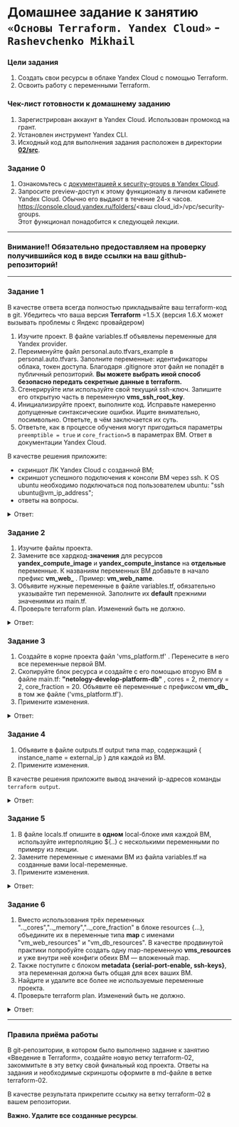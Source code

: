 # Домашнее задание к занятию `«Основы Terraform. Yandex Cloud»` - `Rashevchenko Mikhail`

### Цели задания

1. Создать свои ресурсы в облаке Yandex Cloud с помощью Terraform.
2. Освоить работу с переменными Terraform.


### Чек-лист готовности к домашнему заданию

1. Зарегистрирован аккаунт в Yandex Cloud. Использован промокод на грант.
2. Установлен инструмент Yandex CLI.
3. Исходный код для выполнения задания расположен в директории [**02/src**](https://github.com/netology-code/ter-homeworks/tree/main/02/src).


### Задание 0

1. Ознакомьтесь с [документацией к security-groups в Yandex Cloud](https://cloud.yandex.ru/docs/vpc/concepts/security-groups?from=int-console-help-center-or-nav).
2. Запросите preview-доступ к этому функционалу в личном кабинете Yandex Cloud. Обычно его выдают в течение 24-х часов.
https://console.cloud.yandex.ru/folders/<ваш cloud_id>/vpc/security-groups.   
Этот функционал понадобится к следующей лекции. 

------
### Внимание!! Обязательно предоставляем на проверку получившийся код в виде ссылки на ваш github-репозиторий!
------

### Задание 1
В качестве ответа всегда полностью прикладывайте ваш terraform-код в git.  Убедитесь что ваша версия **Terraform** =1.5.Х (версия 1.6.Х может вызывать проблемы с Яндекс провайдером) 

1. Изучите проект. В файле variables.tf объявлены переменные для Yandex provider.
2. Переименуйте файл personal.auto.tfvars_example в personal.auto.tfvars. Заполните переменные: идентификаторы облака, токен доступа. Благодаря .gitignore этот файл не попадёт в публичный репозиторий. **Вы можете выбрать иной способ безопасно передать секретные данные в terraform.**
3. Сгенерируйте или используйте свой текущий ssh-ключ. Запишите его открытую часть в переменную **vms_ssh_root_key**.
4. Инициализируйте проект, выполните код. Исправьте намеренно допущенные синтаксические ошибки. Ищите внимательно, посимвольно. Ответьте, в чём заключается их суть.
5. Ответьте, как в процессе обучения могут пригодиться параметры ```preemptible = true``` и ```core_fraction=5``` в параметрах ВМ. Ответ в документации Yandex Cloud.

В качестве решения приложите:

- скриншот ЛК Yandex Cloud с созданной ВМ;
- скриншот успешного подключения к консоли ВМ через ssh. К OS ubuntu необходимо подключаться под пользователем ubuntu: "ssh ubuntu@vm_ip_address";
- ответы на вопросы.

<details><summary>Ответ:</summary>
     
![](https://github.com/mrashevchenko/gitlab-hw/assets/100411467/0b899631-fa0a-4f6d-b77f-26b2ff812fb1)   
![](https://github.com/mrashevchenko/gitlab-hw/assets/100411467/9ca991c3-98f1-412a-8402-b0bb872ac48c)   

* Файл variables.tf нужен для того, чтобы определить типы переменных и при необходимости, установить их значения по умолчанию.
* Переименовал файл personal.auto.tfvars_example в personal.auto.tfvars, заполнил переменные. Файл personal.auto.tfvars находится в .gitignore, данные не попадут в сеть.
* Создал ssh-ключ и записал pub часть в переменную vms_ssh_root_key.
* Исправил ошибки:
- В строке platform_id = "standart-v4" должно быть слово standard
- Исправил v4 на v1 - v4 неправильная. Согласно документации может использоватся v1, v2 и v3.
- В строке cores = 1 указано неправильное количество ядер процессора. Согласно документации может использоватся минимальное количество из 2 виртуальных ядер процессора для всех платформ.
* Параметр preemptible = true применяется в том случае, если нужно сделать виртуальную машину прерываемой, то есть возможность остановки ВМ в любой момент. 
* Параметр core_fraction=5 указывает базовую производительность ядра в процентах. Указывается для экономии ресурсов.  

</details>

### Задание 2

1. Изучите файлы проекта.
2. Замените все хардкод-**значения** для ресурсов **yandex_compute_image** и **yandex_compute_instance** на **отдельные** переменные. К названиям переменных ВМ добавьте в начало префикс **vm_web_** .  Пример: **vm_web_name**.
2. Объявите нужные переменные в файле variables.tf, обязательно указывайте тип переменной. Заполните их **default** прежними значениями из main.tf. 
3. Проверьте terraform plan. Изменений быть не должно. 

<details><summary>Ответ:</summary>
![](https://github.com/mrashevchenko/gitlab-hw/assets/100411467/925dadf2-e77e-4160-b041-0c61354466fd)

```bash
data "yandex_compute_image" "ubuntu" {
  family = var.vm_web_family
}
resource "yandex_compute_instance" "platform" {
  name = var.vm_web_name
  platform_id = var.vm_web_platform_id
  resources {
    cores         = var.vm_web_cores
    memory        = var.vm_web_memory
    core_fraction = var.vm_web_core_fraction
}

```
     
```bash
##Zadanie 2

variable "vm_web_family" {
  type	      = string
  default     = "ubuntu-2004-lts"
  description = "ubuntu version"
}
	
variable "vm_web_name" {
  type	      = string
  default     = "netology-develop-platform-web"
  description = "instance name"
}

variable "vm_web_platform_id" {
  type	      = string
  default     = "standard-v1"
  description = "platform ID"
}

variable "vm_web_cores" {
  type        = string
  default     = "2"
  description = "vCPU numbers"
}

variable "vm_web_memory" {
  type        = string
  default     = "1"
  description = "VM memory, GB"
}
	
variable "vm_web_core_fraction" {
  type        = string
  default     = "5"
  description = "core fraction"
}

```   

</details>

### Задание 3

1. Создайте в корне проекта файл 'vms_platform.tf' . Перенесите в него все переменные первой ВМ.
2. Скопируйте блок ресурса и создайте с его помощью вторую ВМ в файле main.tf: **"netology-develop-platform-db"** ,  cores  = 2, memory = 2, core_fraction = 20. Объявите её переменные с префиксом **vm_db_** в том же файле ('vms_platform.tf').
3. Примените изменения.

<details><summary>Ответ:</summary>
![image](https://github.com/mrashevchenko/gitlab-hw/assets/100411467/790fc4cc-e34a-4e4c-8962-c3570bff0e0c)
     
  
```bash

data "yandex_compute_image" "ubuntu" {
  family = var.vm_web_family
}
resource "yandex_compute_instance" "platform1" {
  name = var.vm_web_name
  platform_id = var.vm_web_platform_id
  resources {
    cores         = var.vm_web_cores
    memory        = var.vm_web_memory
    core_fraction = var.vm_web_core_fraction
}
  boot_disk {
    initialize_params {
      image_id = data.yandex_compute_image.ubuntu.image_id
    }
  }
  scheduling_policy {
    preemptible = true
  }
  network_interface {
    subnet_id = yandex_vpc_subnet.develop.id
    nat       = true
  }
}
data "yandex_compute_image" "ubuntu2" {
  family = var.vm_db_family
}
resource "yandex_compute_instance" "platform2" {
  name = var.vm_db_name
  platform_id = var.vm_db_platform_id
  resources {
    cores         = var.vm_db_cores
    memory        = var.vm_db_memory
    core_fraction = var.vm_db_core_fraction
}
  boot_disk {
    initialize_params {
      image_id = data.yandex_compute_image.ubuntu.image_id
    }
  }
  scheduling_policy {
    preemptible = true
  }
  network_interface {
    subnet_id = yandex_vpc_subnet.develop.id
    nat       = true
  }

```

 
```bash
resource "yandex_vpc_network" "develop" {
  name = var.vpc_name
}
resource "yandex_vpc_subnet" "develop" {
  name           = var.vpc_name
  zone           = var.default_zone
  network_id     = yandex_vpc_network.develop.id
  v4_cidr_blocks = var.default_cidr
}

data "yandex_compute_image" "ubuntu" {
  family = var.vm_web_family
}
resource "yandex_compute_instance" "platform1" {
  name = var.vm_web_name
  platform_id = var.vm_web_platform_id
  resources {
    cores         = var.vm_web_cores
    memory        = var.vm_web_memory
    core_fraction = var.vm_web_core_fraction
}
  boot_disk {
    initialize_params {
      image_id = data.yandex_compute_image.ubuntu.image_id
    }
  }
  scheduling_policy {
    preemptible = true
  }
  network_interface {
    subnet_id = yandex_vpc_subnet.develop.id
    nat       = true
  }
}
data "yandex_compute_image" "ubuntu2" {
  family = var.vm_db_family
}
resource "yandex_compute_instance" "platform2" {
  name = var.vm_db_name
  platform_id = var.vm_db_platform_id
  resources {
    cores         = var.vm_db_cores
    memory        = var.vm_db_memory
    core_fraction = var.vm_db_core_fraction
}
  boot_disk {
    initialize_params {
      image_id = data.yandex_compute_image.ubuntu.image_id
    }
  }
  scheduling_policy {
    preemptible = true
  }
  network_interface {
    subnet_id = yandex_vpc_subnet.develop.id
    nat       = true
  }



  metadata = {
    serial-port-enable = 1
    ssh-keys           = "ubuntu:${var.vms_ssh_root_key}"
  }

}
root@netology:/opt/terraform/ter-homeworks/02/src# cat vms_platform.tf 
variable "vm_web_family" {
  type	      = string
  default     = "ubuntu-2004-lts"
  description = "ubuntu version"
}
	
variable "vm_web_name" {
  type	      = string
  default     = "netology-develop-platform-web"
  description = "instance name"
}

variable "vm_web_platform_id" {
  type	      = string
  default     = "standard-v1"
  description = "platform ID"
}

variable "vm_web_cores" {
  type        = string
  default     = "2"
  description = "vCPU numbers"
}

variable "vm_web_memory" {
  type        = string
  default     = "1"
  description = "VM memory, GB"
}
	
variable "vm_web_core_fraction" {
  type        = string
  default     = "5"
  description = "core fraction"
}

variable "vm_db_family" {
  type        = string
  default     = "ubuntu-2004-lts"
  description = "ubuntu version"
}

variable "vm_db_name" {
  type        = string
  default     = "netology-develop-platform-db"
  description = "instance name"
}

variable "vm_db_platform_id" {
  type        = string
  default     = "standard-v1"
  description = "platform ID"
}

variable "vm_db_cores" {
  type        = string
  default     = "2"
  description = "vCPU numbers"
}

variable "vm_db_memory" {
  type        = string
  default     = "2"
  description = "VM memory, GB"
}

variable "vm_db_core_fraction" {
  type        = string
  default     = "20"
  description = "core fraction"
}

```
</details>

### Задание 4

1. Объявите в файле outputs.tf output типа map, содержащий { instance_name = external_ip } для каждой из ВМ.
2. Примените изменения.

В качестве решения приложите вывод значений ip-адресов команды ```terraform output```.

<details><summary>Ответ:</summary>
![image](https://github.com/mrashevchenko/gitlab-hw/assets/100411467/e444ad97-f95a-4e56-9eac-5cbf1af04143)
     
```bash
output "VMs" {
  value = {
    instance_name1 = yandex_compute_instance.platform1.name
    external_ip1 = yandex_compute_instance.platform1.network_interface.0.nat_ip_address
    instance_name2 = yandex_compute_instance.platform2.name
    external_ip2 = yandex_compute_instance.platform2.network_interface.0.nat_ip_address
  }
}
```   

</details>

### Задание 5

1. В файле locals.tf опишите в **одном** local-блоке имя каждой ВМ, используйте интерполяцию ${..} с несколькими переменными по примеру из лекции.
2. Замените переменные с именами ВМ из файла variables.tf на созданные вами local-переменные.
3. Примените изменения.

<details><summary>Ответ:</summary>
![image](https://github.com/mrashevchenko/gitlab-hw/assets/100411467/84d22362-790f-4fc4-8d8b-4d13bd1f642d)
     
```bash
output "VMs" {
  value = {
    instance_name1 = yandex_compute_instance.platform1.name
    external_ip1 = yandex_compute_instance.platform1.network_interface.0.nat_ip_address
    instance_name2 = yandex_compute_instance.platform2.name
    external_ip2 = yandex_compute_instance.platform2.network_interface.0.nat_ip_address
  }
}
```   
```bash
resource "yandex_compute_instance" "platform1" {
  name = local.vm_web_instance_name

resource "yandex_compute_instance" "platform2" {
  name = local.vm_db_instance_name

```

</details>

### Задание 6

1. Вместо использования трёх переменных  ".._cores",".._memory",".._core_fraction" в блоке  resources {...}, объедините их в переменные типа **map** с именами "vm_web_resources" и "vm_db_resources". В качестве продвинутой практики попробуйте создать одну map-переменную **vms_resources** и уже внутри неё конфиги обеих ВМ — вложенный map.
2. Также поступите с блоком **metadata {serial-port-enable, ssh-keys}**, эта переменная должна быть общая для всех ваших ВМ.
3. Найдите и удалите все более не используемые переменные проекта.
4. Проверьте terraform plan. Изменений быть не должно.

<details><summary>Ответ:</summary>
     
```bash

```   

</details>

------
### Правила приёма работы

В git-репозитории, в котором было выполнено задание к занятию «Введение в Terraform», создайте новую ветку terraform-02, закоммитьте в эту ветку свой финальный код проекта. Ответы на задания и необходимые скриншоты оформите в md-файле в ветке terraform-02.

В качестве результата прикрепите ссылку на ветку terraform-02 в вашем репозитории.

**Важно. Удалите все созданные ресурсы**.


